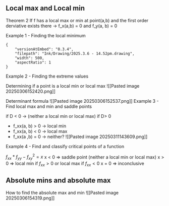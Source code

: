 


## Local max and Local min

Theorem 2 
If f has a local max or min at point(a,b) and the first order derviative exists there -> f_x(a,b) = 0 and f_y(a, b) = 0


Example 1 - Finding the local minimum

```handdrawn-ink
{
	"versionAtEmbed": "0.3.4",
	"filepath": "Ink/Drawing/2025.3.6 - 14.52pm.drawing",
	"width": 500,
	"aspectRatio": 1
}
```
Example 2 - Finding the extreme values


Determining if a point is a local min or local max
![[Pasted image 20250306152420.png]]

Determinant formula 
![[Pasted image 20250306152537.png]]
Example 3 - Find local max and min and saddle points

if D < 0 ->  (neither a local min or local max)
if D> 0
- f_xx(a, b) > 0 -> local min
- f_xx(a, b) < 0 -> local max
- f_xx(a ,b) = 0 -> neither?
![[Pasted image 20250311143609.png]]


Example 4 - Find and classify critical points of a function

$f_{xx} * f_{yy} - f_{xy}^{2} = x$ 
x < 0 => saddle point (neither a local min or local max)
x \> 0 => local min if $f_{xx} > 0$ or local max if $f_{xx} < 0$
x = 0 => inconclusive
## Absolute mins and absolute max


How to find the absolute max and min
![[Pasted image 20250306154319.png]]

